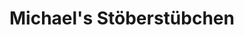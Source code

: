 ---
title: "Michael's Stöberstübchen"
url: /berlin/michaels-stoeberstuebchen/
shop: Antiquitäten
---